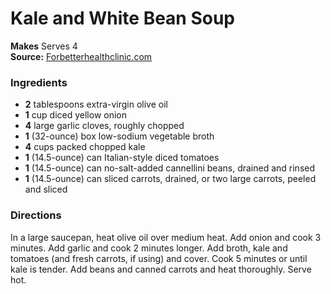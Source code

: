 #  Kale and White Bean Soup

**Makes** Serves 4  
**Source:** [Forbetterhealthclinic.com](https://www.forbetterhealthclinic.com/2011/08/kale-and-white-bean-soup/)

###  Ingredients

  *  **2** tablespoons extra-virgin olive oil
  *   **1** cup diced yellow onion
  *   **4** large garlic cloves, roughly chopped
  *   **1** (32-ounce) box low-sodium vegetable broth
  *   **4** cups packed chopped kale
  *   **1** (14.5-ounce) can Italian-style diced tomatoes
  *   **1** (14.5-ounce) can no-salt-added cannellini beans, drained and rinsed
  *   **1** (14.5-ounce) can sliced carrots, drained, or two large carrots, peeled and sliced

###  Directions

In a large saucepan, heat olive oil over medium heat. Add onion and cook 3
minutes. Add garlic and cook 2 minutes longer. Add broth, kale and tomatoes
(and fresh carrots, if using) and cover. Cook 5 minutes or until kale is
tender. Add beans and canned carrots and heat thoroughly. Serve hot.

